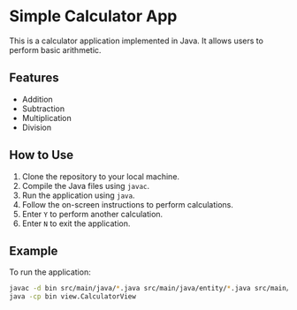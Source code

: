 # Simple Calculator App

This is a calculator application implemented in Java. It allows users to perform basic arithmetic.

## Features

- Addition
- Subtraction
- Multiplication
- Division

## How to Use

1. Clone the repository to your local machine.
2. Compile the Java files using `javac`.
3. Run the application using `java`.
4. Follow the on-screen instructions to perform calculations.
5. Enter `Y` to perform another calculation.
6. Enter `N` to exit the application.

## Example

To run the application:

```bash
javac -d bin src/main/java/*.java src/main/java/entity/*.java src/main/java/service/*.java src/main/java/view/*.java
java -cp bin view.CalculatorView
```
